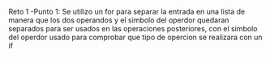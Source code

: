 Reto 1
-Punto 1:
Se utilizo un for para separar la entrada en una lista de manera que los dos operandos y el simbolo del operdor quedaran separados para ser usados en las operaciones posteriores, con  el simbolo del operdor usado para comprobar que tipo de opercion se realizara con un if 
